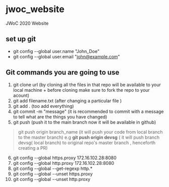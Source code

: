# jwoc_website
JWoC 2020 Website


## set up git
- git config --global user.name "John_Doe"
- git config --global user.email "john@example.com"

## Git commands you are going to use

1. git clone url (by cloning all the files in that repo will be available to your local machine + before cloning make sure to fork the repo to your acount)
2. git add filename.txt (after changing a particular file )
3. git add . (too add everything)
4. git commit -m "message"  (it is recommended to commit with a message to tell what are the things you have changed)
5. git push (push it to the main branch now it will be available in github)
> git push origin branch_name (it will push your code from local branch to the master branch) 
e.g __git push origin devsg__ ( it will push branch devsg( local branch) to original repo's master branch , henceforth creating a PR)
6. git config --global https.proxy 172.16.102.28:8080
7. git config --global http.proxy 172.16.102.28:8080
8. git config --global --get-regexp http.*
9. git config --global --unset https.proxy
10. git config --global --unset http.proxy
